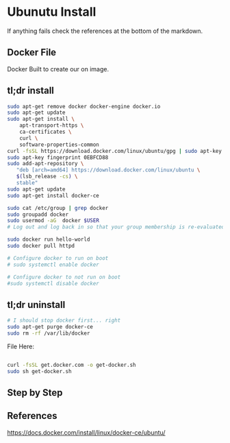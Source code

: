 # Ubunutu Install

If anything fails check the references at the bottom of the markdown.

## Docker File

Docker Built to create our on image.

## tl;dr install

```bash
sudo apt-get remove docker docker-engine docker.io
sudo apt-get update
sudo apt-get install \
    apt-transport-https \
    ca-certificates \
    curl \
    software-properties-common
curl -fsSL https://download.docker.com/linux/ubuntu/gpg | sudo apt-key add -
sudo apt-key fingerprint 0EBFCD88
sudo add-apt-repository \
   "deb [arch=amd64] https://download.docker.com/linux/ubuntu \
   $(lsb_release -cs) \
   stable"
sudo apt-get update
sudo apt-get install docker-ce

sudo cat /etc/group | grep docker
sudo groupadd docker
sudo usermod -aG  docker $USER
# Log out and log back in so that your group membership is re-evaluated.

sudo docker run hello-world
sudo docker pull httpd

# Configure docker to run on boot
# sudo systemctl enable docker

# Configure docker to not run on boot
#sudo systemctl disable docker

```

## tl;dr uninstall

```bash
# I should stop docker first... right
sudo apt-get purge docker-ce
sudo rm -rf /var/lib/docker
```

File Here:

```bash

curl -fsSL get.docker.com -o get-docker.sh
sudo sh get-docker.sh

```

## Step by Step

## References

https://docs.docker.com/install/linux/docker-ce/ubuntu/
